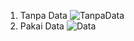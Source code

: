 1. Tanpa Data
   ![TanpaData](https://github.com/user-attachments/assets/64fe8249-d3e6-40c3-ad64-87ccc7836514)
2. Pakai Data
  ![Data](https://github.com/user-attachments/assets/d21b0a5d-6f4f-46e6-a972-b600ecb549ea)
